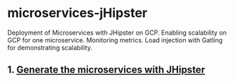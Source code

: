# microservices-jHipster
Deployment of Microservices with JHipster on GCP. Enabling scalability on GCP for one microservice. Monitoring metrics. Load injection with Gatling for demonstrating scalability.
## 1. [Generate the microservices with JHipster](jhipster-microservices.md)

